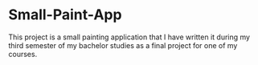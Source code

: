 # Small-Paint-App

This project is a small painting application that I have written it during my third semester of my bachelor studies as a final project for one of my courses. 
